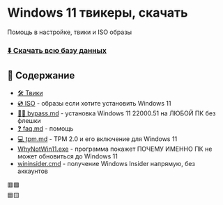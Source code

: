 # Windows 11 твикеры, скачать
Помощь в настройке, твики и ISO образы
### [⬇️ Скачать всю базу данных](https://github.com/windows11help/windows11/archive/refs/heads/main.zip)
## 📒 Содержание
- [🛠️ Твики](https://github.com/windows11help/windows11/tree/main/%D1%82%D0%B2%D0%B8%D0%BA%D0%B8)
- [💿 ISO](https://github.com/windows11help/windows11/blob/main/ISO.md) - образы если хотите установить Windows 11
- [👨‍💻 bypass.md](https://github.com/awesome-windows11/windows11/blob/main/bypass.md) - установка Windows 11 22000.51 на ЛЮБОЙ ПК без флешки
- [❓ faq.md](https://github.com/awesome-windows11/windows11/blob/main/faq.md) - помощь
- [💻 tpm.md](https://github.com/awesome-windows11/windows11/blob/main/tpm.md) - TPM 2.0 и его включение для Windows 11
- [WhyNotWin11.exe](https://github.com/rcmaehl/WhyNotWin11/releases/download/2.3.0.3/) - программа покажет ПОЧЕМУ ИМЕННО ПК не может обновиться до Windows 11
- [wininsider.cmd](https://windows11.now.sh/wininsider.cmd) - получение Windows Insider напрямую, без аккаунтов 

🟥🟩
<br>
🟦🟨
